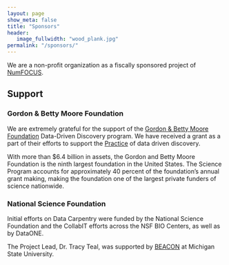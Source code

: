 ```yaml
---
layout: page
show_meta: false
title: "Sponsors"
header:
   image_fullwidth: "wood_plank.jpg"
permalink: "/sponsors/"
---
```


We are a non-profit organization as a fiscally sponsored project of [NumFOCUS](http://numfocus.org).

## Support

### Gordon & Betty Moore Foundation

We are extremely grateful for the support of the [Gordon & Betty Moore Foundation](http://moore.org) Data-Driven Discovery program. We have received 
a grant as a part of their efforts to support the [Practice](https://www.moore.org/programs/science/data-driven-discovery/ddd-practices) of data driven discovery. 

With more than $6.4 billion in assets, the Gordon and Betty Moore Foundation is the ninth largest foundation in the United States. The Science Program accounts for approximately 40 percent of the foundation’s annual grant making, making the foundation one of the largest private funders of science nationwide.

### National Science Foundation

Initial efforts on Data Carpentry were funded by the National Science Foundation and the CollabIT efforts across the NSF BIO Centers, as well as by DataONE.

The Project Lead, Dr. Tracy Teal, was supported by [BEACON](http://beacon-center.org) at Michigan State University. 